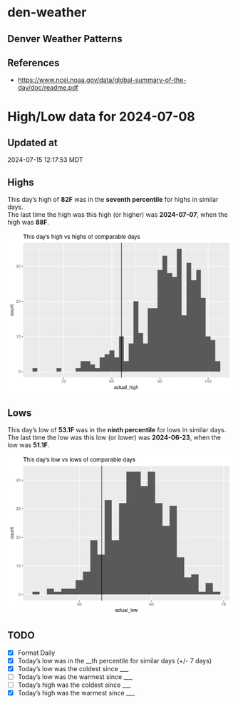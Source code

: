 

# den-weather

## Denver Weather Patterns

## References

- <https://www.ncei.noaa.gov/data/global-summary-of-the-day/doc/readme.pdf>

# High/Low data for 2024-07-08

## Updated at

2024-07-15 12:17:53 MDT

## Highs

This day’s high of **82F** was in the **seventh percentile** for highs
in similar days.  
The last time the high was this high (or higher) was **2024-07-07**,
when the high was **88F**.

![](readme_files/figure-commonmark/unnamed-chunk-4-1.png)

## Lows

This day’s low of **53.1F** was in the **ninth percentile** for lows in
similar days.  
The last time the low was this low (or lower) was **2024-06-23**, when
the low was **51.1F**.

![](readme_files/figure-commonmark/unnamed-chunk-6-1.png)

## TODO

- [x] Format Daily
- [x] Today’s low was in the \_\_th percentile for similar days (+/- 7
  days)
- [x] Today’s low was the coldest since \_\_\_
- [ ] Today’s low was the warmest since \_\_\_
- [ ] Today’s high was the coldest since \_\_\_
- [x] Today’s high was the warmest since \_\_\_
